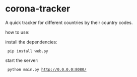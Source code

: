 # corona-tracker
A quick tracker for different countries by their country codes.

how to use:

install the dependencies:


<code> pip install web.py </code>

start the server:

<code> python main.py http://0.0.0.0:8080/ </code>


